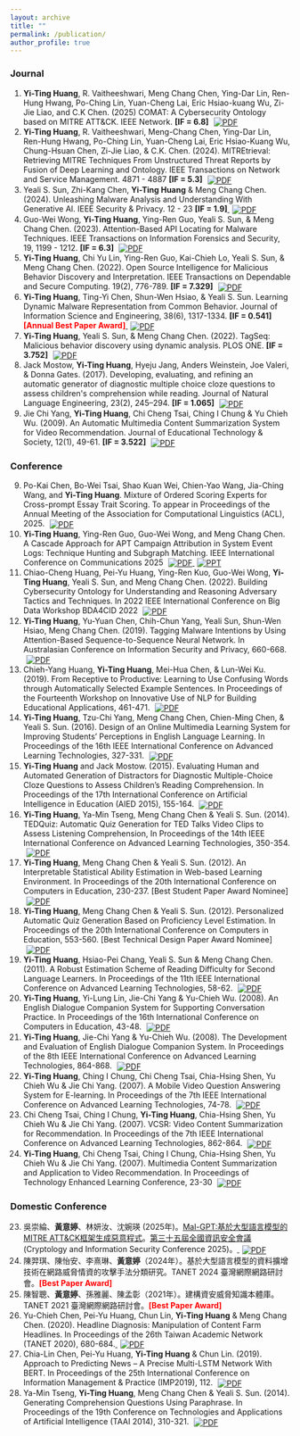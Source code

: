 ```yaml
---
layout: archive
title: ""
permalink: /publication/
author_profile: true
---
```


<!-- {% if author.googlescholar %}
  You can also find my articles on <u><a href="{{author.googlescholar}}">my Google Scholar profile</a>.</u>
{% endif %}
# Yi-Ting Huang 黃意婷 -->

### Journal
1. **Yi-Ting Huang**, R. Vaitheeshwari, Meng Chang Chen, Ying-Dar Lin, Ren-Hung Hwang, Po-Ching Lin, Yuan-Cheng Lai, Eric Hsiao-kuang Wu, Zi-Jie Liao, and C.K Chen. (2025) COMAT: A Cybersecurity Ontology based on MITRE ATT&CK. IEEE Network. **[IF = 6.8]**  <a href="https://ieeexplore.ieee.org/stamp/stamp.jsp?tp=&arnumber=10972125" target="_blank"> <img src="https://img.icons8.com/plasticine/32/pdf.png" alt="PDF" style="vertical-align:middle; margin-left: 5px;" /></a>
2. **Yi-Ting Huang**, R. Vaitheeshwari, Meng-Chang Chen, Ying-Dar Lin, Ren-Hung Hwang, Po-Ching Lin, Yuan-Cheng Lai, Eric Hsiao-Kuang Wu, Chung-Hsuan Chen, Zi-Jie Liao, & C.K. Chen. (2024). MITREtrieval: Retrieving MITRE Techniques From Unstructured Threat Reports by Fusion of Deep Learning and Ontology. IEEE Transactions on Network and Service Management. 4871 - 4887 **[IF = 5.3]** <a href="https://ieeexplore.ieee.org/stamp/stamp.jsp?tp=&arnumber=10539631" target="_blank"> <img src="https://img.icons8.com/plasticine/32/pdf.png" alt="PDF" style="vertical-align:middle; margin-left: 5px;" /></a>
3. Yeali S. Sun, Zhi-Kang Chen, **Yi-Ting Huang** & Meng Chang Chen. (2024). Unleashing Malware Analysis and Understanding With Generative AI. IEEE Security & Privacy. 12 - 23 **[IF = 1.9]**<a href="https://ieeexplore.ieee.org/stamp/stamp.jsp?tp=&arnumber=10508482" target="_blank"> <img src="https://img.icons8.com/plasticine/32/pdf.png" alt="PDF" style="vertical-align:middle; margin-left: 5px;" /></a>
4. Guo-Wei Wong, **Yi-Ting Huang**, Ying-Ren Guo, Yeali S. Sun, & Meng Chang Chen. (2023). Attention-Based API Locating for Malware Techniques. IEEE Transactions on Information Forensics and Security, 19, 1199 - 1212. **[IF = 6.3]** <a href="https://ieeexplore.ieee.org/stamp/stamp.jsp?tp=&arnumber=10309174" target="_blank"> <img src="https://img.icons8.com/plasticine/32/pdf.png" alt="PDF" style="vertical-align:middle; margin-left: 5px;" /></a>
5. **Yi-Ting Huang**, Chi Yu Lin, Ying-Ren Guo, Kai-Chieh Lo, Yeali S. Sun, & Meng Chang Chen. (2022). Open Source Intelligence for Malicious Behavior Discovery and Interpretation. IEEE Transactions on Dependable and Secure Computing. 19(2), 776-789. **[IF = 7.329]** <a href="https://ieeexplore.ieee.org/stamp/stamp.jsp?tp=&arnumber=9566808" target="_blank"> <img src="https://img.icons8.com/plasticine/32/pdf.png" alt="PDF" style="vertical-align:middle; margin-left: 5px;" /></a>
6. **Yi-Ting Huang**, Ting-Yi Chen, Shun-Wen Hsiao, & Yeali S. Sun. Learning Dynamic Malware Representation from Common Behavior. Journal of Information Science and Engineering, 38(6), 1317-1334. **[IF = 0.541]** <font color="#ff0000"><b>[Annual Best Paper Award]</b></font><a href="https://jise.iis.sinica.edu.tw/JISESearch/fullText?pId=2549&code=86C3E66A6ACF1F5" target="_blank"> <img src="https://img.icons8.com/plasticine/32/pdf.png" alt="PDF" style="vertical-align:middle; margin-left: 5px;" /></a>
7. **Yi-Ting Huang**, Yeali S. Sun, & Meng Chang Chen. (2022). TagSeq: Malicious behavior discovery using dynamic analysis. PLOS ONE. **[IF = 3.752]** <a href="https://journals.plos.org/plosone/article?id=10.1371/journal.pone.0263644" target="_blank"> <img src="https://img.icons8.com/plasticine/32/pdf.png" alt="PDF" style="vertical-align:middle; margin-left: 5px;" /></a>
8. Jack Mostow, **Yi-Ting Huang**, Hyeju Jang, Anders Weinstein, Joe Valeri, & Donna Gates. (2017). Developing, evaluating, and refining an automatic generator of diagnostic multiple choice cloze questions to assess children's comprehension while reading. Journal of Natural Language Engineering, 23(2), 245–294. **[IF = 1.065]** <a href="https://antslabtw.github.io/files/developing-evaluating-and-refining-an-automatic-generator.pdf" target="_blank"> <img src="https://img.icons8.com/plasticine/32/pdf.png" alt="PDF" style="vertical-align:middle; margin-left: 5px;" /></a>
9. Jie Chi Yang, **Yi-Ting Huang**, Chi Cheng Tsai, Ching I Chung & Yu Chieh Wu. (2009). An Automatic Multimedia Content Summarization System for Video Recommendation. Journal of Educational Technology & Society, 12(1), 49-61. **[IF = 3.522]** <a href="https://coralythuang.github.io/files/8_2009_ETS.pdf" target="_blank"> <img src="https://img.icons8.com/plasticine/32/pdf.png" alt="PDF" style="vertical-align:middle; margin-left: 5px;" /></a>

### Conference
9.   Po-Kai Chen, Bo-Wei Tsai, Shao Kuan Wei, Chien-Yao Wang, Jia-Ching Wang, and **Yi-Ting Huang**. Mixture of Ordered Scoring Experts for Cross-prompt Essay Trait Scoring. To appear in Proceedings of the Annual Meeting of the Association for Computational Linguistics (ACL), 2025. <a href="" target="_blank"> <img src="https://img.icons8.com/plasticine/32/pdf.png" alt="PDF" style="vertical-align:middle; margin-left: 5px;" /></a>
10.  **Yi-Ting Huang**, Ying-Ren Guo, Guo-Wei Wong, and Meng Chang Chen. A Cascade Approach for APT Campaign Attribution in System Event Logs: Technique Hunting and Subgraph Matching. IEEE International Conference on Communications 2025 <a href="https://arxiv.org/pdf/2410.22602" target="_blank"> <img src="https://img.icons8.com/plasticine/32/pdf.png" alt="PDF" style="vertical-align:middle; margin-left: 5px;" /></a><a href="https://antslabtw.github.io/files/CISC_2025_GeneratedMalware.pdf" target="_blank"> <img src="https://icons8.com/icon/KXFpTPb5ewJP/ppt" alt="PPT" style="vertical-align:middle; margin-left: 5px;" /></a>
11.  Chiao-Cheng Huang, Pei-Yu Huang, Ying-Ren Kuo, Guo-Wei Wong, **Yi-Ting Huang**, Yeali S. Sun, and Meng Chang Chen. (2022). Building Cybersecurity Ontology for Understanding and Reasoning Adversary Tactics and Techniques. In 2022 IEEE International Conference on Big Data Workshop BDA4CID 2022 <a href="https://ieeexplore.ieee.org/stamp/stamp.jsp?tp=&arnumber=10021134" target="_blank"> <img src="https://img.icons8.com/plasticine/32/pdf.png" alt="PDF" style="vertical-align:middle; margin-left: 5px;" /></a>
12. **Yi-Ting Huang**, Yu-Yuan Chen, Chih-Chun Yang, Yeali Sun, Shun-Wen Hsiao, Meng Chang Chen. (2019). Tagging Malware Intentions by Using Attention-Based Sequence-to-Sequence Neural Network. In Australasian Conference on Information Security and Privacy, 660-668. <a href="https://antslabtw.github.io/files/TaggingMalwareIntensionsbyUsingAttentionBasedSequencetoSequenceNeuralNetwork-頁面.pdf" target="_blank"> <img src="https://img.icons8.com/plasticine/32/pdf.png" alt="PDF" style="vertical-align:middle; margin-left: 5px;" /></a>
13. Chieh-Yang Huang, **Yi-Ting Huang**, Mei-Hua Chen, & Lun-Wei Ku. (2019). From Receptive to Productive: Learning to Use Confusing Words through Automatically Selected Example Sentences. In Proceedings of the Fourteenth Workshop on Innovative Use of NLP for Building Educational Applications, 461-471. <a href="https://aclanthology.org/W19-4447.pdf" target="_blank"> <img src="https://img.icons8.com/plasticine/32/pdf.png" alt="PDF" style="vertical-align:middle; margin-left: 5px;" /></a>
14. **Yi-Ting Huang**, Tzu-Chi Yang, Meng Chang Chen, Chien-Ming Chen, & Yeali S. Sun. (2016). Design of an Online Multimedia Learning System for Improving Students’ Perceptions in English Language Learning. In Proceedings of the 16th IEEE International Conference on Advanced Learning Technologies, 327-331. <a href="https://ieeexplore.ieee.org/stamp/stamp.jsp?tp=&arnumber=7756989" target="_blank"> <img src="https://img.icons8.com/plasticine/32/pdf.png" alt="PDF" style="vertical-align:middle; margin-left: 5px;" /></a>
15. **Yi-Ting Huang** and Jack Mostow. (2015). Evaluating Human and Automated Generation of Distractors for Diagnostic Multiple-Choice Cloze Questions to Assess Children’s Reading Comprehension. In Proceedings of the 17th International Conference on Artificial Intelligence in Education (AIED 2015), 155-164. <a href="https://link.springer.com/chapter/10.1007/978-3-319-19773-9_16" target="_blank"> <img src="https://img.icons8.com/plasticine/32/pdf.png" alt="PDF" style="vertical-align:middle; margin-left: 5px;" /></a>
16. **Yi-Ting Huang**, Ya-Min Tseng, Meng Chang Chen & Yeali S. Sun. (2014). TEDQuiz: Automatic Quiz Generation for TED Talks Video Clips to Assess Listening Comprehension, In Proceedings of the 14th IEEE International Conference on Advanced Learning Technologies, 350-354. <a href="https://ieeexplore.ieee.org/stamp/stamp.jsp?tp=&arnumber=6901478" target="_blank"> <img src="https://img.icons8.com/plasticine/32/pdf.png" alt="PDF" style="vertical-align:middle; margin-left: 5px;" /></a>
17. **Yi-Ting Huang**, Meng Chang Chen & Yeali S. Sun. (2012). An Interpretable Statistical Ability Estimation in Web-based Learning Environment. In Proceedings of the 20th International Conference on Computers in Education, 230-237. [Best Student Paper Award Nominee] <a href="" target="_blank"> <img src="https://img.icons8.com/plasticine/32/pdf.png" alt="PDF" style="vertical-align:middle; margin-left: 5px;" /></a>
18. **Yi-Ting Huang**, Meng Chang Chen & Yeali S. Sun. (2012). Personalized Automatic Quiz Generation Based on Proficiency Level Estimation. In Proceedings of the 20th International Conference on Computers in Education, 553-560. [Best Technical Design Paper Award Nominee] <a href="https://library.apsce.net/index.php/ICCE/article/view/880/820" target="_blank"> <img src="https://img.icons8.com/plasticine/32/pdf.png" alt="PDF" style="vertical-align:middle; margin-left: 5px;" /></a>
19. **Yi-Ting Huang**, Hsiao-Pei Chang, Yeali S. Sun & Meng Chang Chen. (2011). A Robust Estimation Scheme of Reading Difficulty for Second Language Learners. In Proceedings of the 11th IEEE International Conference on Advanced Learning Technologies, 58-62. <a href="https://ieeexplore.ieee.org/stamp/stamp.jsp?tp=&arnumber=5992265" target="_blank"> <img src="https://img.icons8.com/plasticine/32/pdf.png" alt="PDF" style="vertical-align:middle; margin-left: 5px;" /></a>
20. **Yi-Ting Huang**, Yi-Lung Lin, Jie-Chi Yang & Yu-Chieh Wu. (2008). An English Dialogue Companion System for Supporting Conversation Practice. In Proceedings of the 16th International Conference on Computers in Education, 43-48. <a href="https://coralythuang.github.io/files/9_2008_ICCE.pdf" target="_blank"> <img src="https://img.icons8.com/plasticine/32/pdf.png" alt="PDF" style="vertical-align:middle; margin-left: 5px;" /></a>
21. **Yi-Ting Huang**, Jie-Chi Yang & Yu-Chieh Wu. (2008). The Development and Evaluation of English Dialogue Companion System. In Proceedings of the 8th IEEE International Conference on Advanced Learning Technologies, 864-868. <a href="https://ieeexplore.ieee.org/stamp/stamp.jsp?tp=&arnumber=4561853" target="_blank"> <img src="https://img.icons8.com/plasticine/32/pdf.png" alt="PDF" style="vertical-align:middle; margin-left: 5px;" /></a>
22. **Yi-Ting Huang**, Ching I Chung, Chi Cheng Tsai, Chia-Hsing Shen, Yu Chieh Wu & Jie Chi Yang. (2007). A Mobile Video Question Answering System for E-learning. In Proceedings of the 7th IEEE International Conference on Advanced Learning Technologies, 74-78. <a href="https://ieeexplore.ieee.org/stamp/stamp.jsp?tp=&arnumber=4280954" target="_blank"> <img src="https://img.icons8.com/plasticine/32/pdf.png" alt="PDF" style="vertical-align:middle; margin-left: 5px;" /></a>
23. Chi Cheng Tsai, Ching I Chung, **Yi-Ting Huang**, Chia-Hsing Shen, Yu Chieh Wu & Jie Chi Yang. (2007). VCSR: Video Content Summarization for Recommendation. In Proceedings of the 7th IEEE International Conference on Advanced Learning Technologies, 862-864. <a href="https://ieeexplore.ieee.org/stamp/stamp.jsp?tp=&arnumber=4281177" target="_blank"> <img src="https://img.icons8.com/plasticine/32/pdf.png" alt="PDF" style="vertical-align:middle; margin-left: 5px;" /></a>
24. **Yi-Ting Huang**, Chi Cheng Tsai, Ching I Chung, Chia-Hsing Shen, Yu Chieh Wu & Jie Chi Yang. (2007). Multimedia Content Summarization and Application to Video Recommendation. In Proceedings of Technology Enhanced Learning Conference, 23-30 <a href="https://coralythuang.github.io/files/13_2007__TeLearn.pdf" target="_blank"> <img src="https://img.icons8.com/plasticine/32/pdf.png" alt="PDF" style="vertical-align:middle; margin-left: 5px;" /></a>
### Domestic Conference
23. 吳崇綸、**黃意婷**、林妍汝、沈婉瑛 (2025年)。<a href="/images/Mal-GPT.pdf">Mal-GPT:基於大型語言模型的MITRE ATT&CK框架生成惡意程式</a>。<a href="/images/CISC_2025.jpg">第三十五屆全國資訊安全會議</a>(Cryptology and Information Security Conference 2025)。<a href="https://antslabtw.github.io/files/CISC_2025_GeneratedMalware.pdf" target="_blank"> <img src="https://img.icons8.com/plasticine/32/pdf.png" alt="PDF" style="vertical-align:middle; margin-left: 5px;" /></a>
24. 陳羿琪、陳怡安、李熹琳、**黃意婷**（2024年）。基於大型語言模型的資料擴增技術在網路威脅情資的攻擊手法分類研究。TANET 2024 臺灣網際網路研討會。<font color="#ff0000"><b>[Best Paper Award]</b></font>
25. 陳智聰、**黃意婷**、孫雅麗、陳孟彰（2021年）。建構資安威脅知識本體庫。TANET 2021 臺灣網際網路研討會。<font color="#ff0000"><b>[Best Paper Award]</b></font>
26. Yu-Chieh Chen, Pei-Yu Huang, Chun Lin, **Yi-Ting Huang** & Meng Chang Chen. (2020). Headline Diagnosis: Manipulation of Content Farm Headlines. In Proceedings of the 26th Taiwan Academic Network (TANET 2020), 680-684.<a href="https://arxiv.org/pdf/2204.11408" target="_blank"> <img src="https://img.icons8.com/plasticine/32/pdf.png" alt="PDF" style="vertical-align:middle; margin-left: 5px;" /></a>
27. Chia-Lin Chen, Pei-Yu Huang, **Yi-Ting Huang** & Chun Lin. (2019). Approach to Predicting News – A Precise Multi-LSTM Network With BERT. In Proceedings of the 25th International Conference on Information Management & Practice (IMP2019), 112. <a href="https://arxiv.org/pdf/2204.12093" target="_blank"> <img src="https://img.icons8.com/plasticine/32/pdf.png" alt="PDF" style="vertical-align:middle; margin-left: 5px;" /></a>
28. Ya-Min Tseng, **Yi-Ting Huang**, Meng Chang Chen & Yeali S. Sun. (2014). Generating Comprehension Questions Using Paraphrase. In Proceedings of the 19th Conference on Technologies and Applications of Artificial Intelligence (TAAI 2014), 310-321. <a href="https://link.springer.com/chapter/10.1007/978-3-319-13987-6_29" target="_blank"> <img src="https://img.icons8.com/plasticine/32/pdf.png" alt="PDF" style="vertical-align:middle; margin-left: 5px;" /></a>
